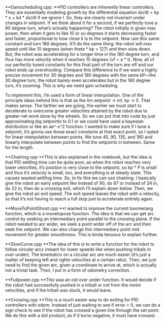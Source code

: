 **Gainscheduling.cpp:
**PID controllers are inherently linear controllers. They are essentially modeling growth by the differential equation dx/dt = kp * x + kd * dx/dt if we ignore I. So, they are clearly not invariant under changes in setpoint. If we think about it for a second, if we perfectly tune a 90 degree turn, what’s actually happening? The robot initially is given max power, then when it gets to like 10 or so degrees it starts decreasing faster and faster, proportional to how close it is to the setpoint. Now use this same constant and turn 180 degrees. It’ll do the same thing: the robot will max speed until like 10 degrees (when theta * kp > 127) and then slow down. But, the robot was accelerating for a longer time in the 180 degree turn, and thus has more velocity when it reaches 10 degrees (vf = a * t). Now, all of our perfectly tuned constants for this final part of the turn are off and our robot ends up overshooting. Compare this difference to if we want a highly precise movement for 30 degrees and 180 degrees with the same kP—the 30 degree turn, the robot barely even accelerates but in the 180 degree turn, it’s zooming. This is why we need gain scheduling.

To implement this, I’m used a form of linear interpolation. One of the principle ideas behind this is that as the lim setpoint -> inf, kp -> 0. That makes sense. The farther we are going, the earlier we must start to decelerate to overcome greater velocities attained by the robot due to greater net work done by the wheels. So we can put that into code by just approximating big setpoints to 0.1 or we could have used a bayesian distribution or like an ae^-x^2 function. I wanted to make sure if I tune a setpoint, it’s gonna use those exact constants at that exact point, so I opted for linear interpolation between points. We tune 45, 90, 135, and 180 and linearly interpolate between points to find the setpoints in between. Same for the length. 

**Chaining.cpp
**This is also explained in the notebook, but the idea is that PID settling time can be quite poor, as when the robot reaches very lower velocities, it’s position is very close to the setpoint, so kp * P is small and thus it’s velocity is small, too, and everything is at steady state. This causes wasted settling time. So, to fix this we can use chaining. I basically give the robot an early setpoint like instead of 90, do 87 or instead of 24 in, do 22 in, then do a crossing exit, which I’ll explain down below. Then, we give the robot an exit speed. The exit speed leaves the robot with a velocity, so that it’s not having to reach a full stop just to accelerate entirely again. 

**MoveToPointGhost.cpp
**I wanted to improve the current boomerang function, which is a movetopose function. The idea is that we can get arc control by seeking an intermediary point parallel to the crossing plane. If the robot needed to arc wider, we seek a point wider off of the arc and then seek the setpoint. We can also change this intermediary point mid movement for greater smoothness. This is kinda tenuous to explain further. 

**SlowCurve.cpp
**The idea of this is to write a function for the robot to follow circular arcs (meant for lower speeds like when pushing tribals in over under). The kinematics on a circular arc are much easier (it’s just a matter of keeping left and rights velocities at a certain ratio). Then, we just need to find the given arc, given a coordinate to arrive at, which is actually not a trivial task. Then, I put in a form of odometry correction. 

**Fullpower.cpp
**This was an old over under function. It would decide if the robot had successfully pushed in a triball or not from the motor velocities, and if the triball was stuck, it would leave. 

**Crossing.cpp
**This is a much easier way to do exiting for PID controllers with odom. Instead of just waiting to see if error < 0, we can do a sign check to see if the robot has crossed a given line through the set point. We do this with a dot product, as if it turns negative, it must have crossed. 

